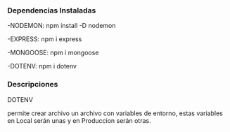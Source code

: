 ### Dependencias Instaladas

-NODEMON: npm install -D nodemon

-EXPRESS: npm i express

-MONGOOSE: npm i mongoose 

-DOTENV: npm i dotenv 


### Descripciones

DOTENV

permite crear archivo un archivo con variables de entorno, estas variables en Local serán unas y en Produccion serán otras.
